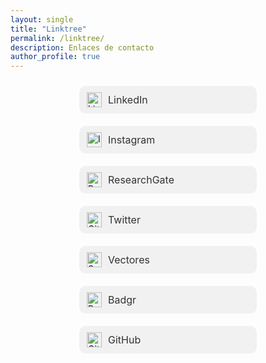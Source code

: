 ```yaml
---
layout: single
title: "Linktree"
permalink: /linktree/
description: Enlaces de contacto
author_profile: true
---
```


<style>
.linktree-wrapper {
  display: flex;
  flex-direction: column;
  align-items: center; /* center boxes horizontally */
}

.link-button {
  width: 260px;
  margin: 10px 0;
  padding: 10px 12px;
  text-align: left; /* align content inside the box */
  background-color: #f1f1f1;
  border-radius: 10px;
  text-decoration: none !important;
  color: inherit;
  transition: background-color 0.2s ease;
  display: flex;
  align-items: center;
}

.link-button:hover {
  background-color: #e0e0e0;
}

.link-button img {
  margin-right: 10px;
  width: 24px;
  height: 24px;
}

.link-button span {
  font-size: 16px;
  color: #333;
  text-decoration: none;
}
</style>

<div class="linktree-wrapper">

<a href="https://www.linkedin.com/company/laboratorio-democracia-y-gobierno/" class="link-button" target="_blank">
  <img src="https://cdn-icons-png.flaticon.com/512/174/174857.png" alt="LinkedIn"><span>LinkedIn</span>
</a>

<a href="https://www.instagram.com/labdemgobuss" class="link-button" target="_blank">
  <img src="https://cdn-icons-png.flaticon.com/512/2111/2111463.png" alt="Instagram"><span>Instagram</span>
</a>

<a href="https://www.researchgate.net/lab/Laboratorio-de-Democracia-y-Gobierno-USS-Kenneth-Bunker" class="link-button" target="_blank">
  <img src="https://cdn.iconscout.com/icon/free/png-512/free-researchgate-logo-icon-download-in-svg-png-gif-file-formats--technology-social-media-company-brand-vol-6-pack-logos-icons-2945204.png" alt="ResearchGate"><span>ResearchGate</span>
</a>

<a href="https://x.com/labdemgobuss" class="link-button" target="_blank">
  <img src="https://loodibee.com/wp-content/uploads/Twitter-X-Logo.png" alt="GitHub"><span>Twitter</span>
</a>

<a href="https://labdemgob.github.io/vectores" class="link-button" target="_blank">
  <img src="https://media.badgr.com/uploads/badges/badge-Xd-j2FpuRomXhCXOX18blA.png" alt="Seminario"><span>Vectores</span>
</a>

<a href="https://badgr.com/public/issuers/BtjkdWqYTcaZ9HX-f8LQzg/badges" class="link-button" target="_blank">
  <img src="https://images.squarespace-cdn.com/content/v1/5ea6d7a9daeea761ef4bb571/1530b52a-4996-4037-bdc7-73312fa0bc45/Expert_200.png" alt="Badgr"><span>Badgr</span>
</a>

<a href="https://github.com/labdemgob" class="link-button" target="_blank">
  <img src="https://github.githubassets.com/assets/GitHub-Mark-ea2971cee799.png" alt="GitHub"><span>GitHub</span>
</a>

</div>
